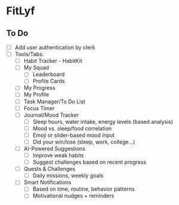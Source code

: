 # FitLyf

## To Do

- [ ] Add user authentication by clerk
- [ ] Tools/Tabs:
   - [ ] Habit Tracker - HabitKit
   - [ ] My Squad
      - [ ] Leaderboard
      - [ ] Profile Cards
   - [ ] My Progress
   - [ ] My Profile
   - [ ] Task Manager/To Do List
   - [ ] Focus Timer
   - [ ] Journal/Mood Tracker
      - [ ] Sleep hours, water intake, energy levels (based analysis)
      - [ ] Mood vs. sleep/food correlation
      - [ ] Emoji or slider-based mood input
      - [ ] Did your win/lose (sleep, work, college...)
   - [ ] AI-Powered Suggestions
      - [ ] Improve weak habits
      - [ ] Suggest challenges based on recent progress
   - [ ] Quests & Challenges
      - [ ] Daily missions, weekly goals
   - [ ] Smart Notifications
      - [ ] Based on time, routine, behavior patterns
      - [ ] Motivational nudges + reminders
